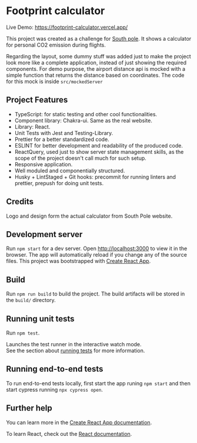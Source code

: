 # Footprint calculator

Live Demo: https://footprint-calculator.vercel.app/

This project was created as a challenge for [South pole](https://www.southpole.com/).
It shows a calculator for personal CO2 emission during flights.

Regarding the layout, some dummy stuff was added just to make the project look more like a complete application, instead of just showing the required components. For demo purpose, the airport distance api is mocked with a simple function that returns the distance based on coordinates. The code for this mock is inside `src/mockedServer`

## Project Features

- TypeScript: for static testing and other cool functionalities.
- Component library: Chakra-ui. Same as the real website.
- Library: React.
- Unit Tests with Jest and Testing-Library.
- Prettier for a better standardized code.
- ESLINT for better development and readability of the produced code.
- ReactQuery, used just to show server state management skills, as the scope of the project doesn't call much for such setup.
- Responsive application.
- Well moduled and componentially structured.
- Husky + LintStaged + Git hooks: precommit for running linters and prettier, prepush for doing unit tests.

## Credits

Logo and design form the actual calculator from South Pole website.

## Development server

Run `npm start` for a dev server. Open [http://localhost:3000](http://localhost:3000) to view it in the browser. The app will automatically reload if you change any of the source files. This project was bootstrapped with [Create React App](https://github.com/facebook/create-react-app).

## Build

Run `npm run build` to build the project. The build artifacts will be stored in the `build/` directory.

## Running unit tests

Run `npm test`.

Launches the test runner in the interactive watch mode.\
See the section about [running tests](https://facebook.github.io/create-react-app/docs/running-tests) for more information.

## Running end-to-end tests

To run end-to-end tests locally, first start the app runing `npm start` and then start cypress running `npx cypress open`.

## Further help

You can learn more in the [Create React App documentation](https://facebook.github.io/create-react-app/docs/getting-started).

To learn React, check out the [React documentation](https://reactjs.org/).
